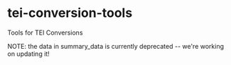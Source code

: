 # tei-conversion-tools
Tools for TEI Conversions

NOTE: the data in summary_data is currently deprecated -- we're working on updating it!
